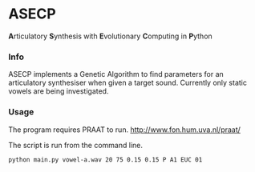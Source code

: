 # ASECP

**A**rticulatory **S**ynthesis with **E**volutionary **C**omputing in **P**ython

### Info

ASECP implements a Genetic Algorithm to find parameters for an articulatory synthesiser when given a target sound. Currently only static vowels are being investigated. 

### Usage

The program requires PRAAT to run. http://www.fon.hum.uva.nl/praat/

The script is run from the command line.
```
python main.py vowel-a.wav 20 75 0.15 0.15 P A1 EUC 01
```

